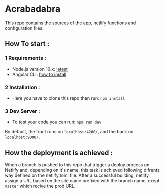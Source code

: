 # Acrabadabra

This repo contains the sources of the app, netlify functions and configuration files.

## How To start :

### 1 Requirements :

* Node.js version 10.x: [latest](https://nodejs.org/en/download/current/)
* Angular CLI: [how to install](https://angular.io/guide/quickstart#npm-package-manager)
    
### 2 Installation :

* Here you have to clone this repo then run: 
    `npm install`
    
### 3 Dev Server :

* To test your code you can run:
    `npm run dev`
   
 By default, the front runs on `localhost:4200/`, and the back on `localhost:9000/`.


## How the deployment is achieved :

When a branch is pushed to this repo that trigger a deploy process on Netlify and, depending on it's name, this task is achieved following difrents way defined on the netlify.toml file. After a successful building, netlify assign a URL based on the site name prefixed with the branch name, exept `master` which recive the prod URL.

